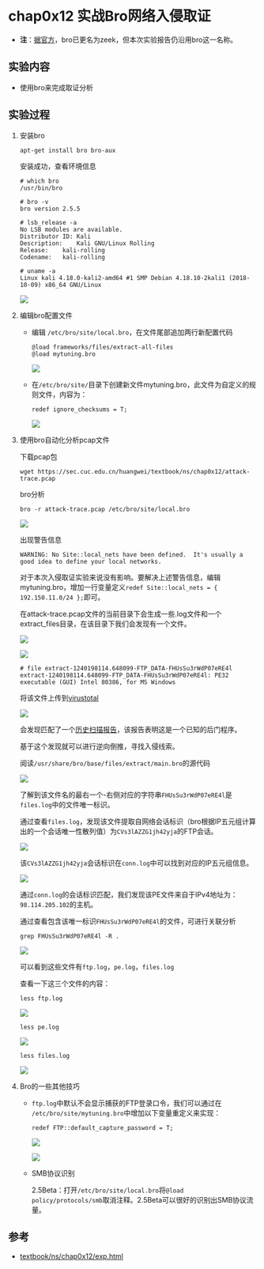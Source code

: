 # chap0x12 实战Bro网络入侵取证
* **注**：[据官方](https://blog.zeek.org/)，bro已更名为zeek，但本次实验报告仍沿用bro这一名称。
## 实验内容
* 使用bro来完成取证分析

## 实验过程
1. 安装bro
    ```
    apt-get install bro bro-aux
    ```
    安装成功，查看环境信息
    ```
    # which bro
    /usr/bin/bro

    # bro -v
    bro version 2.5.5

    # lsb_release -a
    No LSB modules are available.
    Distributor ID:	Kali
    Description:	Kali GNU/Linux Rolling
    Release:	kali-rolling
    Codename:	kali-rolling

    # uname -a
    Linux kali 4.18.0-kali2-amd64 #1 SMP Debian 4.18.10-2kali1 (2018-10-09) x86_64 GNU/Linux
    ```

    ![](img/1.png)

2. 编辑bro配置文件
    * 编辑 `/etc/bro/site/local.bro`，在文件尾部追加两行新配置代码
        ```
        @load frameworks/files/extract-all-files
        @load mytuning.bro
        ```

        ![](img/2.png)

    * 在`/etc/bro/site/`目录下创建新文件mytuning.bro，此文件为自定义的规则文件，内容为：
        ```
        redef ignore_checksums = T;
        ```

        ![](img/3.png)

3. 使用bro自动化分析pcap文件

    下载pcap包
    ```
    wget https://sec.cuc.edu.cn/huangwei/textbook/ns/chap0x12/attack-trace.pcap
    ```
    bro分析
    ```
    bro -r attack-trace.pcap /etc/bro/site/local.bro
    ```

    ![](img/4.png)

    出现警告信息
    ```
    WARNING: No Site::local_nets have been defined.  It's usually a good idea to define your local networks.
    ```
    对于本次入侵取证实验来说没有影响。要解决上述警告信息，编辑mytuning.bro，增加一行变量定义`redef Site::local_nets = { 192.150.11.0/24 };`即可。

    在attack-trace.pcap文件的当前目录下会生成一些.log文件和一个extract_files目录，在该目录下我们会发现有一个文件。

    ![](img/5.png)

    ![](img/6.png)

    ```
    # file extract-1240198114.648099-FTP_DATA-FHUsSu3rWdP07eRE4l
    extract-1240198114.648099-FTP_DATA-FHUsSu3rWdP07eRE4l: PE32 executable (GUI) Intel 80386, for MS Windows
    ```
    将该文件上传到[virustotal](https://www.virustotal.com/)

    ![](img/7.png)

    会发现匹配了一个[历史扫描报告](https://virustotal.com/en/file/b14ccb3786af7553f7c251623499a7fe67974dde69d3dffd65733871cddf6b6d/analysis/)，该报告表明这是一个已知的后门程序。

    基于这个发现就可以进行逆向倒推，寻找入侵线索。

    阅读`/usr/share/bro/base/files/extract/main.bro`的源代码

    ![](img/8.png)

    了解到该文件名的最右一个-右侧对应的字符串`FHUsSu3rWdP07eRE4l`是`files.log`中的文件唯一标识。

    通过查看`files.log`，发现该文件提取自网络会话标识（bro根据IP五元组计算出的一个会话唯一性散列值）为`CVs3lAZZG1jh42yja`的FTP会话。

    ![](img/9.png)

    该`CVs3lAZZG1jh42yja`会话标识在`conn.log`中可以找到对应的IP五元组信息。

    ![](img/10.png)

    通过`conn.log`的会话标识匹配，我们发现该PE文件来自于IPv4地址为：`98.114.205.102`的主机。

    通过查看包含该唯一标识`FHUsSu3rWdP07eRE4l`的文件，可进行关联分析
    ```
    grep FHUsSu3rWdP07eRE4l -R .
    ```

    ![](img/11.png)

    可以看到这些文件有`ftp.log`，`pe.log`，`files.log`
    
    查看一下这三个文件的内容：

    ```
    less ftp.log
    ```

    ![](img/12.png)

    ```
    less pe.log
    ```

    ![](img/13.png)

    ```
    less files.log
    ```

    ![](img/14.png)

4. Bro的一些其他技巧
    * `ftp.log`中默认不会显示捕获的FTP登录口令，我们可以通过在 `/etc/bro/site/mytuning.bro`中增加以下变量重定义来实现：
        ```
        redef FTP::default_capture_password = T;
        ```

        ![](img/15.png)

        ![](img/16.png)

    * SMB协议识别
    
        2.5Beta：打开`/etc/bro/site/local.bro`将`@load policy/protocols/smb`取消注释。2.5Beta可以很好的识别出SMB协议流量。

## 参考
* [textbook/ns/chap0x12/exp.html](https://sec.cuc.edu.cn/huangwei/textbook/ns/chap0x12/exp.html)